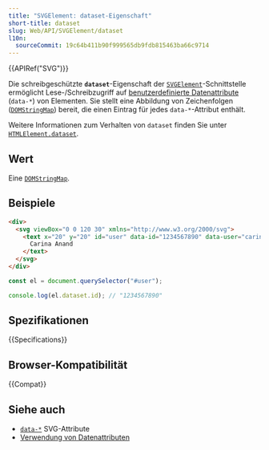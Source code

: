 ```yaml
---
title: "SVGElement: dataset-Eigenschaft"
short-title: dataset
slug: Web/API/SVGElement/dataset
l10n:
  sourceCommit: 19c64b411b90f999565db9fdb815463ba66c9714
---
```


{{APIRef("SVG")}}

Die schreibgeschützte **`dataset`**-Eigenschaft der [`SVGElement`](/de/docs/Web/API/SVGElement)-Schnittstelle ermöglicht Lese-/Schreibzugriff auf [benutzerdefinierte Datenattribute](/de/docs/Web/SVG/Reference/Attribute/data-*) (`data-*`) von Elementen. Sie stellt eine Abbildung von Zeichenfolgen ([`DOMStringMap`](/de/docs/Web/API/DOMStringMap)) bereit, die einen Eintrag für jedes `data-*`-Attribut enthält.

Weitere Informationen zum Verhalten von `dataset` finden Sie unter [`HTMLElement.dataset`](/de/docs/Web/API/HTMLElement/dataset).

## Wert

Eine [`DOMStringMap`](/de/docs/Web/API/DOMStringMap).

## Beispiele

```html
<div>
  <svg viewBox="0 0 120 30" xmlns="http://www.w3.org/2000/svg">
    <text x="20" y="20" id="user" data-id="1234567890" data-user="carinaanand">
      Carina Anand
    </text>
  </svg>
</div>
```

```js
const el = document.querySelector("#user");

console.log(el.dataset.id); // "1234567890"
```

## Spezifikationen

{{Specifications}}

## Browser-Kompatibilität

{{Compat}}

## Siehe auch

- [`data-*`](/de/docs/Web/SVG/Reference/Attribute/data-*) SVG-Attribute
- [Verwendung von Datenattributen](/de/docs/Learn_web_development/Howto/Solve_HTML_problems/Use_data_attributes)
